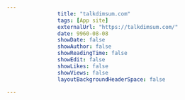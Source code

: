---
                title: "talkdimsum.com"
                tags: [App site]
                externalUrl: "https://talkdimsum.com/"
                date: 9960-08-08
                showDate: false
                showAuthor: false
                showReadingTime: false
                showEdit: false
                showLikes: false
                showViews: false
                layoutBackgroundHeaderSpace: false
                ---
